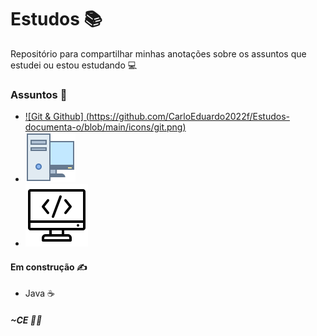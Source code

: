 # Estudos :books:

Repositório para compartilhar minhas anotações sobre os assuntos que estudei ou estou estudando :computer:

### Assuntos :book:

- [![Git & Github] (https://github.com/CarloEduardo2022f/Estudos-documenta-o/blob/main/icons/git.png)](https://github.com/CarloEduardo2022f/Estudos-documenta-o/tree/main/assuntos/Desenvolvimento-de-software)
- [![Pensamento Computacional](https://github.com/CarloEduardo2022f/Estudos-documenta-o/blob/main/icons/computador.png)](https://github.com/CarloEduardo2022f/Estudos-documenta-o/tree/main/assuntos/Pensamento-computacional)
- [![Desenvolvimento de Software](https://github.com/CarloEduardo2022f/Estudos-documenta-o/blob/main/icons/code.png)](https://github.com/CarloEduardo2022f/Estudos-documenta-o/tree/main/assuntos/Desenvolvimento-de-software)

#### Em construção :writing_hand:

- Java :coffee:

##### ~CE :man_student:





